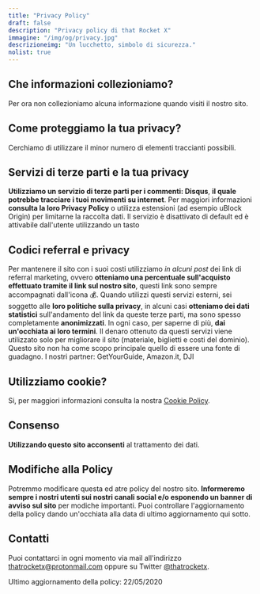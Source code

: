 ```yaml
---
title: "Privacy Policy"
draft: false
description: "Privacy policy di that Rocket X"
immagine: "/img/og/privacy.jpg"
descrizioneimg: "Un lucchetto, simbolo di sicurezza."
nolist: true
---
```



## Che informazioni collezioniamo?
Per ora non collezioniamo alcuna informazione quando visiti il nostro sito.

## Come proteggiamo la tua privacy?
Cerchiamo di utilizzare il minor numero di elementi traccianti possibili.

## Servizi di terze parti e la tua privacy
**Utilizziamo un servizio di terze parti per i commenti: Disqus**, **il quale potrebbe tracciare i tuoi movimenti su internet**. Per maggiori informazioni **consulta la loro Privacy Policy** o utilizza estensioni (ad esempio uBlock Origin) per limitarne la raccolta dati. Il servizio è disattivato di default ed è attivabile dall'utente utilizzando un tasto

## Codici referral e privacy
Per mantenere il sito con i suoi costi utilizziamo *in alcuni post* dei link di referral marketing, ovvero **otteniamo una percentuale sull'acquisto effettuato tramite il link sul nostro sito**, questi link sono sempre accompagnati dall'icona 💰. Quando utilizzi questi servizi esterni, sei soggetto alle **loro politiche sulla privacy**, in alcuni casi **otteniamo dei dati statistici** sull'andamento del link da queste terze parti, ma sono spesso completamente **anonimizzati**. In ogni caso, per saperne di più, **dai un'occhiata ai loro termini**. Il denaro ottenuto da questi servizi viene utilizzato solo per migliorare il sito (materiale, biglietti e costi del dominio). Questo sito non ha come scopo principale quello di essere una fonte di guadagno.
I nostri partner: GetYourGuide, Amazon.it, DJI

## Utilizziamo cookie?
Si, per maggiori informazioni consulta la nostra [Cookie Policy](/info/cookie).

## Consenso
**Utilizzando questo sito acconsenti** al trattamento dei dati.

## Modifiche alla Policy
Potremmo modificare questa ed atre policy del nostro sito. **Informeremo sempre i nostri utenti sui nostri canali social e/o esponendo un banner di avviso sul sito** per modiche importanti. Puoi controllare l'aggiornamento della policy dando un'occhiata alla data di ultimo aggiornamento qui sotto.

## Contatti
Puoi contattarci in ogni momento via mail all'indirizzo <a href="mailto:%74%68%61%74%72%6f%63%6b%65%74%78%2b%70%72%69%76%61%63%79%70%6f%6c%69%63%79%40%70%72%6f%74%6f%6e%6d%61%69%6c%2e%63%6f%6d">thatrocketx<!-- >@. -->@<!-- >@. -->protonmail<!-- >@. -->.<!-- >@. -->com</a> oppure su Twitter [@thatrocketx](https://twitter.com/thatrocketx).

Ultimo aggiornamento della policy: 22/05/2020
